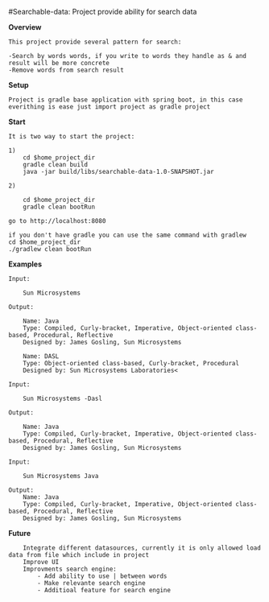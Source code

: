 #Searchable-data: Project provide ability for search data

**Overview**

    This project provide several pattern for search:
    
    -Search by words words, if you write to words they handle as & and result will be more concrete
    -Remove words from search result

**Setup**

    Project is gradle base application with spring boot, in this case everithing is ease just import project as gradle project

**Start**

    It is two way to start the project:

    1)
        cd $home_project_dir
        gradle clean build
        java -jar build/libs/searchable-data-1.0-SNAPSHOT.jar

    2)

        cd $home_project_dir
        gradle clean bootRun

    go to http://localhost:8080
    
    if you don't have gradle you can use the same command with gradlew
    cd $home_project_dir
    ./gradlew clean bootRun


**Examples**


    Input:
 
        Sun Microsystems

    Output:

        Name: Java
        Type: Compiled, Curly-bracket, Imperative, Object-oriented class-based, Procedural, Reflective
        Designed by: James Gosling, Sun Microsystems

        Name: DASL
        Type: Object-oriented class-based, Curly-bracket, Procedural
        Designed by: Sun Microsystems Laboratories<

    Input: 

        Sun Microsystems -Dasl

    Output:

        Name: Java
        Type: Compiled, Curly-bracket, Imperative, Object-oriented class-based, Procedural, Reflective
        Designed by: James Gosling, Sun Microsystems

    Input: 

        Sun Microsystems Java

    Output:
        Name: Java
        Type: Compiled, Curly-bracket, Imperative, Object-oriented class-based, Procedural, Reflective
        Designed by: James Gosling, Sun Microsystems

**Future**

        Integrate different datasources, currently it is only allowed load data from file which include in project
        Improve UI
        Improvments search engine:
            - Add ability to use | between words
            - Make relevante search engine
            - Additioal feature for search engine   



 
 